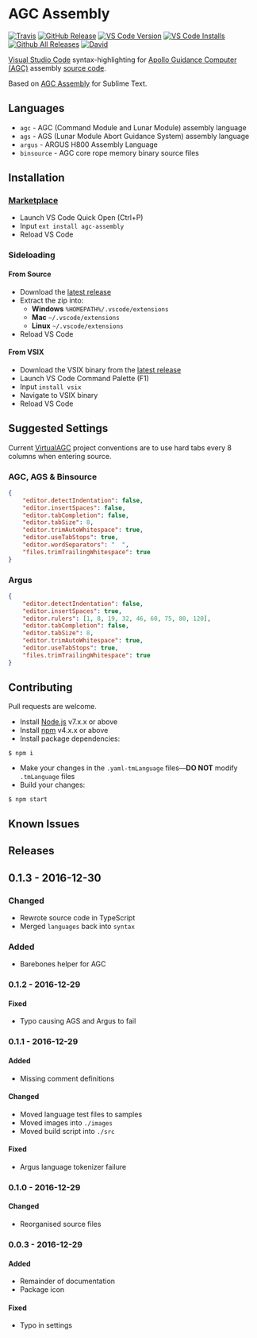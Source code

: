# AGC Assembly
[![Travis]](https://travis-ci.org/wopian/agc-assembly)
[![GitHub Release]](https://github.com/wopian/agc-assembly/releases)
[![VS Code Version]](https://marketplace.visualstudio.com/items?itemName=wopian.agc-assembly)
[![VS Code Installs]](https://marketplace.visualstudio.com/items?itemName=wopian.agc-assembly)
[![Github All Releases]](https://github.com/wopian/agc-assembly/releases)
[![David]](https://david-dm.org/wopian/agc-assembly?type=dev)

[Travis]:https://img.shields.io/travis/wopian/agc-assembly.svg?style=flat-square
[GitHub Release]:https://img.shields.io/github/release/wopian/agc-assembly.svg?style=flat-square
[GitHub All Releases]:https://img.shields.io/github/downloads/wopian/agc-assembly/total.svg?style=flat-square
[VS Code Version]:http://vsmarketplacebadge.apphb.com/version/wopian.agc-assembly.svg?style=flat-square
[VS Code Installs]:http://vsmarketplacebadge.apphb.com/installs/wopian.agc-assembly.svg?style=flat-square
[David]:https://img.shields.io/david/dev/wopian/agc-assembly.svg?style=flat-square

[Visual Studio Code][0] syntax-highlighting for [Apollo Guidance Computer (AGC)][1] assembly [source code][2].

Based on [AGC Assembly][3] for Sublime Text.

## Languages

- `agc` - AGC (Command Module and Lunar Module) assembly language
- `ags` - AGS (Lunar Module Abort Guidance System) assembly language
- `argus` - ARGUS H800 Assembly Language
- `binsource` - AGC core rope memory binary source files

## Installation

### [Marketplace][6]

- Launch VS Code Quick Open (Ctrl+P)
- Input `ext install agc-assembly`
- Reload VS Code

### Sideloading

#### From Source

- Download the [latest release](https://github.com/wopian/agc-assembly/releases)
- Extract the zip into:
    - **Windows** `%HOMEPATH%/.vscode/extensions`
    - **Mac** `~/.vscode/extensions`
    - **Linux** `~/.vscode/extensions`
- Reload VS Code

#### From VSIX

- Download the VSIX binary from the [latest release](https://github.com/wopian/agc-assembly/releases)
- Launch VS Code Command Palette (F1)
- Input `install vsix`
- Navigate to VSIX binary
- Reload VS Code

## Suggested Settings

Current [VirtualAGC][1] project conventions are to use hard tabs every 8 columns when entering source.

### AGC, AGS & Binsource
```json
{
    "editor.detectIndentation": false,
    "editor.insertSpaces": false,
    "editor.tabCompletion": false,
    "editor.tabSize": 8,
    "editor.trimAutoWhitespace": true,
    "editor.useTabStops": true,
    "editor.wordSeparators": " 	",
    "files.trimTrailingWhitespace": true
}
```
### Argus
```json
{
    "editor.detectIndentation": false,
    "editor.insertSpaces": true,
    "editor.rulers": [1, 8, 19, 32, 46, 60, 75, 80, 120],
    "editor.tabCompletion": false,
    "editor.tabSize": 8,
    "editor.trimAutoWhitespace": true,
    "editor.useTabStops": true,
    "files.trimTrailingWhitespace": true
}
```

## Contributing

Pull requests are welcome.

- Install [Node.js][4] v7.x.x or above
- Install [npm][5] v4.x.x or above
- Install package dependencies:
```
$ npm i
```
- Make your changes in the `.yaml-tmLanguage` files—**DO NOT** modify `.tmLanguage` files
- Build your changes:
```
$ npm start
```

## Known Issues

## Releases
## 0.1.3 - 2016-12-30
### Changed
- Rewrote source code in TypeScript
- Merged `languages` back into `syntax`

### Added
- Barebones helper for AGC

### 0.1.2 - 2016-12-29
#### Fixed
- Typo causing AGS and Argus to fail

### 0.1.1 - 2016-12-29
#### Added
- Missing comment definitions

#### Changed
- Moved language test files to samples
- Moved images into `./images`
- Moved build script into `./src`

#### Fixed
- Argus language tokenizer failure

### 0.1.0 - 2016-12-29
#### Changed
- Reorganised source files

### 0.0.3 - 2016-12-29
#### Added
- Remainder of documentation
- Package icon

#### Fixed
- Typo in settings

[0]:https://code.visualstudio.com/
[1]:http://www.ibiblio.org/apollo/
[2]:https://github.com/rburkey2005/virtualagc
[3]:https://github.com/jimlawton/AGC-Assembly
[4]:https://nodejs.org/en/
[5]:https://www.npmjs.com/
[6]:https://marketplace.visualstudio.com/items?itemName=wopian.agc-assembly